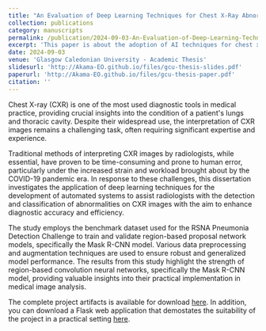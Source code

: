 ```yaml
---
title: "An Evaluation of Deep Learning Techniques for Chest X-Ray Abnormality Detection and Classification"
collection: publications
category: manuscripts
permalink: /publication/2024-09-03-An-Evaluation-of-Deep-Learning-Techniques-for-Chest-X-Ray-Abnormality-Detection-and-Classification
excerpt: 'This paper is about the adoption of AI techniques for chest x-ray abnomality detection and classification.'
date: 2024-09-03
venue: 'Glasgow Caledonian University - Academic Thesis'
slidesurl: 'http://Akama-EO.github.io/files/gcu-thesis-slides.pdf'
paperurl: 'http://Akama-EO.github.io/files/gcu-thesis-paper.pdf'
citation: ''
---
```


Chest X-ray (CXR) is one of the most used diagnostic tools in medical practice, providing crucial insights into the condition of a patient's lungs and thoracic cavity. Despite their widespread use, the interpretation of CXR images remains a challenging task, often requiring significant expertise and experience. 

Traditional methods of interpreting CXR images by radiologists, while essential, have proven to be time-consuming and prone to human error, particularly under the increased strain and workload brought about by the COVID-19 pandemic era. In response to these challenges, this dissertation investigates the application of deep learning techniques for the development of automated systems to assist radiologists with the detection and classification of abnormalities on CXR images with the aim to enhance diagnostic accuracy and efficiency.

The study employs the benchmark dataset used for the RSNA Pneumonia Detection Challenge to train and validate region-based proposal network models, specifically the Mask R-CNN model. Various data preprocessing and augmentation techniques are used to ensure robust and generalized model performance. The results from this study highlight the strength of region-based convolution neural networks, specifically the Mask R-CNN model, providing valuable insights into their practical implementation in medical image analysis.  

The complete project artifacts is available for download [here](https://github.com/Akama-EO/pneumonia-detection). In addition, you can download a Flask web application that demostates the suitability of the project in a practical setting [here](https://github.com/Akama-EO/pneumonia-detection-flask-app).
